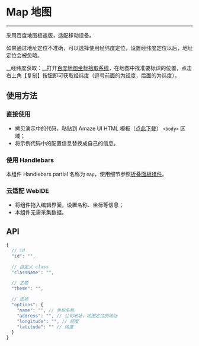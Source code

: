 # Map 地图
---

采用百度地图极速版，适配移动设备。

如果通过地址定位不准确，可以选择使用经纬度定位，设置经纬度定位以后，地址定位会被忽略。

__经纬度获取：__打开[百度地图坐标拾取系统](http://api.map.baidu.com/lbsapi/getpoint/index.html)，在地图中找准要标识的位置，点击右上角【复制】按钮即可获取经纬度（逗号前面的为经度，后面的为纬度）。

## 使用方法

### 直接使用

- 拷贝演示中的代码，粘贴到 Amaze UI HTML 模板（[点此下载](/getting-started)） `<body>` 区域；
- 将示例代码中的配置信息替换成自己的信息。

### 使用 Handlebars

本组件 Handlebars partial 名称为 `map`，使用细节参照[折叠面板组件](/widgets/accordion)。

### 云适配 WebIDE

- 将组件拖入编辑界面，设置名称、坐标等信息；
- 本组件无需采集数据。

## API

```javascript
{
  // id
  "id": "",

  // 自定义 class
  "className": "",

  // 主题
  "theme": "",

  // 选项
  "options": {
    "name": "", // 坐标名称
    "address": "", // 公司地址，地图定位的地址
    "longitude": "", // 经度
    "latitude": "" // 纬度
  }
}
```
